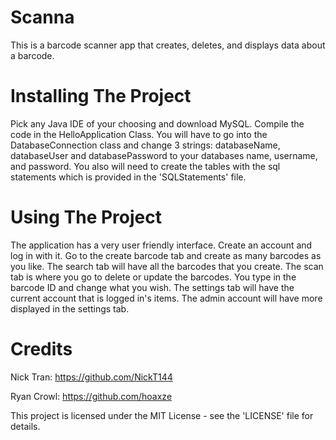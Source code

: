# Scanna

This is a barcode scanner app that creates, deletes, and displays data about a barcode. 

# Installing The Project

Pick any Java IDE of your choosing and download MySQL. Compile the code in the HelloApplication Class. You will have to go into the DatabaseConnection class
and change 3 strings: databaseName, databaseUser and databasePassword to your databases name, username, and password. You also will need to create the tables with
the sql statements which is provided in the 'SQLStatements' file.

# Using The Project

The application has a very user friendly interface. Create an account and log in with it. Go to the create barcode tab and create as many barcodes as you like. 
The search tab will have all the barcodes that you create. The scan tab is where you go to delete or update the barcodes. You type in the barcode ID and change what
you wish. The settings tab will have the current account that is logged in's items. The admin account will have more displayed in the settings tab.

# Credits
Nick Tran:
https://github.com/NickT144

Ryan Crowl:
https://github.com/hoaxze

This project is licensed under the MIT License - see the 'LICENSE' file for details.
